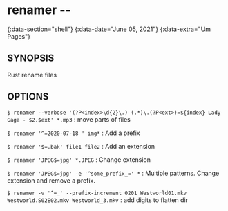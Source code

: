 # renamer --
{:data-section="shell"}
{:data-date="June 05, 2021"}
{:data-extra="Um Pages"}

## SYNOPSIS
Rust rename files

## OPTIONS

`$ renamer --verbose '(?P<index>\d{2}\.) (.*)\.(?P<ext>)=${index} Lady Gaga - $2.$ext' *.mp3`
: move parts of files

`$ renamer '^=2020-07-18 ' img*`
: Add a prefix

`$ renamer '$=.bak' file1 file2`
: Add an extension

`$ renamer 'JPEG$=jpg' *.JPEG`
: Change extension

`$ renamer 'JPEG$=jpg' -e '^some_prefix_=' *`
: Multiple patterns. Change extension and remove a prefix.

`$ renamer -v '^=_' --prefix-increment 0201 Westworld01.mkv Westworld.S02E02.mkv Westworld_3.mkv`
: add digits to flatten dir
